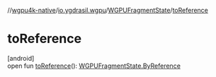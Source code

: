 //[wgpu4k-native](../../../index.md)/[io.ygdrasil.wgpu](../index.md)/[WGPUFragmentState](index.md)/[toReference](to-reference.md)

# toReference

[android]\
open fun [toReference](to-reference.md)(): [WGPUFragmentState.ByReference](../../io.ygdrasil.wgpu.android/-w-g-p-u-fragment-state/-by-reference/index.md)